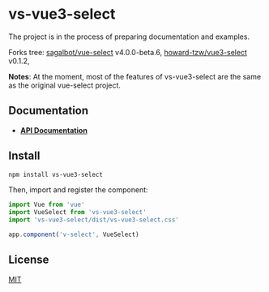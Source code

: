 # vs-vue3-select

The project is in the process of preparing documentation and examples.

Forks tree:
    [sagalbot/vue-select](https://github.com/sagalbot/vue-select) v4.0.0-beta.6,
    [howard-tzw/vue3-select](https://github.com/howard-tzw/vue3-select) v0.1.2,

**Notes**: At the moment, most of the features of vs-vue3-select are the same as
the original vue-select project.

## Documentation

- **[API Documentation](https://vue3-select.va-soft.ru)**

## Install

```bash
npm install vs-vue3-select
```

Then, import and register the component:

```js
import Vue from 'vue'
import VueSelect from 'vs-vue3-select'
import 'vs-vue3-select/dist/vs-vue3-select.css'

app.component('v-select', VueSelect)
```

## License

[MIT](https://github.com/Voral/vs-vue3-select/blob/main/LICENSE.md)

